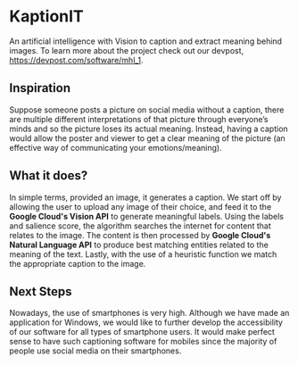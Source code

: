 # KaptionIT 

An artificial intelligence with Vision to caption and extract meaning behind images. To learn more about the project check out our devpost, https://devpost.com/software/mhl_1.

## Inspiration

Suppose someone posts a picture on social media without a caption, there are multiple different interpretations of that picture through everyone’s minds and so the picture loses its actual meaning. Instead, having a caption would allow the poster and viewer to get a clear meaning of the picture (an effective way of communicating your emotions/meaning).

## What it does? 

In simple terms, provided an image, it generates a caption. We start off by allowing the user to upload any image of their choice, and feed it to the **Google Cloud's Vision API** to generate meaningful labels. Using the labels and salience score, the algorithm searches the internet for content that relates to the image. The content is then processed by **Google Cloud's Natural Language API** to produce best matching entities related to the meaning of the text. Lastly, with the use of a heuristic function we match the appropriate caption to the image.

## Next Steps

Nowadays, the use of smartphones is very high. Although we have made an application for Windows, we would like to further develop the accessibility of our software for all types of smartphone users. It would make perfect sense to have such captioning software for mobiles since the majority of people use social media on their smartphones.
